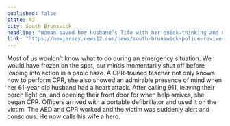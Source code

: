 ```yaml
---
published: false
state: NJ
city: South Brunswick
headline: "Woman saved her husband’s life with her quick-thinking and CPR skills"
link: "https://newjersey.news12.com/news/south-brunswick-police-revive-man-suffering-heart-attack-1.9650701"
---
```


Most of us wouldn’t know what to do during an emergency situation. We would have frozen on the spot, our minds momentarily shut off before leaping into action in a panic haze. A CPR-trained teacher not only knows how to perform CPR, she also showed an admirable presence of mind when her 61-year old husband had a heart attack. After calling 911, leaving their porch light on, and opening their front door for when help arrives, she began CPR. Officers arrived with a portable defibrillator and used it on the victim. The AED and CPR worked and the victim was suddenly alert and conscious. He now calls his wife a hero.